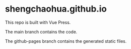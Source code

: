 # shengchaohua.github.io
This repo is built with Vue Press.

The main branch contains the code.

The github-pages branch contains the generated static files.

